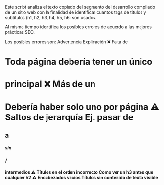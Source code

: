 Este script analiza el texto copiado del segmento <body> del desarrollo compilado de un sitio web con la finalidad de identificar cuantos tags de titulos y subtitulos (h1, h2, h3, h4, h5, h6) son usados.

Al mismo tiempo identifica los posibles errores de acuerdo a las mejores prácticas SEO.

Los posibles errores son:
Advertencia	                                            Explicación
❌ Falta de <h1>	                                      Toda página debería tener un único <h1> principal
❌ Más de un <h1>	                                      Debería haber solo uno por página
⚠️ Saltos de jerarquía	                                Ej. pasar de <h2> a <h5> sin <h3>/<h4> intermedios
⚠️ Títulos en el orden incorrecto	                      Como ver un h3 antes que cualquier h2
⚠️ Encabezados vacíos	                                  Títulos sin contenido de texto visible
